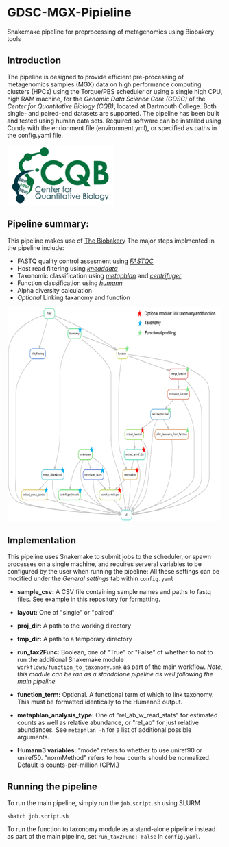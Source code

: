 # GDSC-MGX-Pipieline
Snakemake pipeline for preprocessing of metagenomics using Biobakery tools

## Introduction 
The pipeline is designed to provide efficient pre-processing of metagenomics samples (MGX) data on high performance computing clusters (HPCs) using the Torque/PBS scheduler or using a single high CPU, high RAM machine, for the *Genomic Data Science Core (GDSC)* of the *Center for Quantitative Biology (CQB)*, located at Dartmouth College. Both single- and paired-end datasets are supported. The pipeline has been built and tested using human data sets. Required software can be installed using Conda with the enrionment file (environment.yml), or specified as paths in the config.yaml file.

<img src="img/cqb_logo.jpg" width="250" height="140" >

## Pipeline summary:
This pipeline makes use of [The Biobakery](https://github.com/biobakery) The major steps implmented in the pipeline include: 

- FASTQ quality control assesment using [*FASTQC*](https://www.bioinformatics.babraham.ac.uk/projects/fastqc/)
- Host read filtering using [*kneaddata*](https://huttenhower.sph.harvard.edu/kneaddata/)
- Taxonomic classification using [*metaphlan*](https://huttenhower.sph.harvard.edu/metaphlan/) and [*centrifuger*](https://github.com/mourisl/centrifuger)
- Function classification using [*humann*](https://huttenhower.sph.harvard.edu/humann/) 
- Alpha diversity calculation
- *Optional* Linking taxanomy and function

<img src="img/annotated_rulegraph.png" alt="Description" width="500" height="500"/>

## Implementation

This pipeline uses Snakemake to submit jobs to the scheduler, or spawn processes on a single machine, and requires serveral variables to be configured by the user when running the pipeline:
All these settings can be modified under the *General settings* tab within `config.yaml`

- **sample_csv:** A CSV file containing sample names and paths to fastq files. See example in this repository for formatting.

- **layout:** One of "single" or "paired"

- **proj_dir:** A path to the working directory

- **tmp_dir:** A path to a temporary directory 

- **run_tax2Func:** Boolean, one of "True" or "False" of whether to not to run the additional Snakemake module `workflows/function_to_taxonomy.smk` as part of the main workflow. *Note, this module can be ran as a standalone pipeline as well following the main pipeline*

- **function_term:** Optional. A functional term of which to link taxonomy. This must be formatted identically to the Humann3 output.

- **metaphlan_analysis_type:** One of "rel_ab_w_read_stats" for estimated counts as well as relative abundance, or "rel_ab" for just relative abundances. See `metaphlan -h` for a list of additional possible arguments.

- **Humann3 variables:** "mode" refers to whether to use uniref90 or uniref50. "normMethod" refers to how counts should be normalized. Default is counts-per-million (CPM.)

## Running the pipeline

To run the main pipeline, simply run the `job.script.sh` using SLURM

```shell
sbatch job.script.sh
```

To run the function to taxonomy module as a stand-alone pipeline instead as part of the main pipeline, set `run_tax2Func: False` in `config.yaml`.
